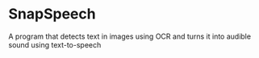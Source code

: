 # SnapSpeech
A program that detects text in images using OCR and turns it into audible sound using text-to-speech

